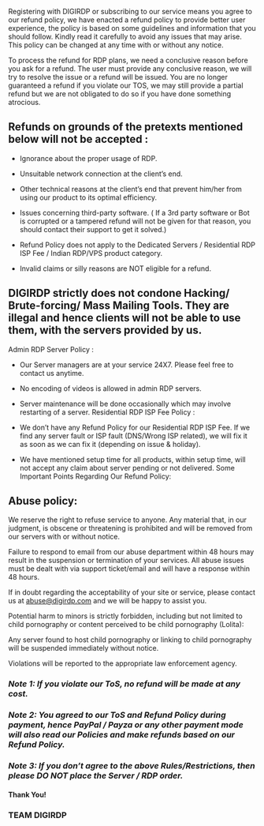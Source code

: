 Registering with DIGIRDP or subscribing to our service means you agree to our refund policy, we have enacted a refund policy to provide better user experience, the policy is based on some guidelines and information that you should follow. Kindly read it carefully to avoid any issues that may arise. This policy can be changed at any time with or without any notice. 

To process the refund for RDP plans, we need a conclusive reason before you ask for a refund. The user must provide any conclusive reason, we will try to resolve the issue or a refund will be issued. You are no longer guaranteed a refund if you violate our TOS, we may still provide a partial refund but we are not obligated to do so if you have done something atrocious.

## Refunds on grounds of the pretexts mentioned below will not be accepted :
 
-  Ignorance about the proper usage of RDP.
 
- Unsuitable network connection at the client’s end.
 
- Other technical reasons at the client’s end that prevent him/her from using our product to its optimal efficiency.
 
- Issues concerning third-party software.  ( If a 3rd party software or Bot is corrupted or a tampered refund will not be given for that reason, you should contact their support to get it solved.)

- Refund Policy does not apply to the Dedicated Servers / Residential RDP ISP Fee / Indian RDP/VPS product category.
 
- Invalid claims or silly reasons are NOT eligible for a refund.
 
## DIGIRDP strictly does not condone Hacking/ Brute-forcing/ Mass Mailing Tools. They are illegal and hence clients will not be able to use them, with the servers provided by us.
Admin RDP Server Policy :
 
- Our Server managers are at your service 24X7. Please feel free to contact us anytime.
 
- No encoding of videos is allowed in admin RDP servers.
 
- Server maintenance will be done occasionally which may involve restarting of a server.
Residential RDP ISP Fee Policy :
- We don’t have any Refund Policy for our Residential RDP ISP Fee.
 If we find any server fault or ISP fault (DNS/Wrong ISP related), we will fix it as soon as we can fix it (depending on issue & holiday).
 
- We have mentioned setup time for all products, within setup time, will not accept any claim about server pending or not delivered.
Some Important Points Regarding Our Refund Policy:

## Abuse policy:

We reserve the right to refuse service to anyone. Any material that, in our judgment, is obscene or threatening is prohibited and will be removed from our servers with or without notice.

Failure to respond to email from our abuse department within 48 hours may result in the suspension or termination of your services. All abuse issues must be dealt with via support ticket/email and will have a response within 48 hours.

If in doubt regarding the acceptability of your site or service, please contact us at abuse@digirdp.com and we will be happy to assist you.

Potential harm to minors is strictly forbidden, including but not limited to child pornography or content perceived to be child pornography (Lolita):

Any server found to host child pornography or linking to child pornography will be suspended immediately without notice.

Violations will be reported to the appropriate law enforcement agency.
 
### *Note 1: If you violate our ToS, no refund will be made at any cost.*
 
### *Note 2: You agreed to our ToS and Refund Policy during payment, hence PayPal / Payza or any other payment mode will also read our Policies and make refunds based on our Refund Policy.*
 
### *Note 3: If you don’t agree to the above Rules/Restrictions, then please DO NOT place the Server / RDP  order.*


#### Thank You!
### TEAM DIGIRDP